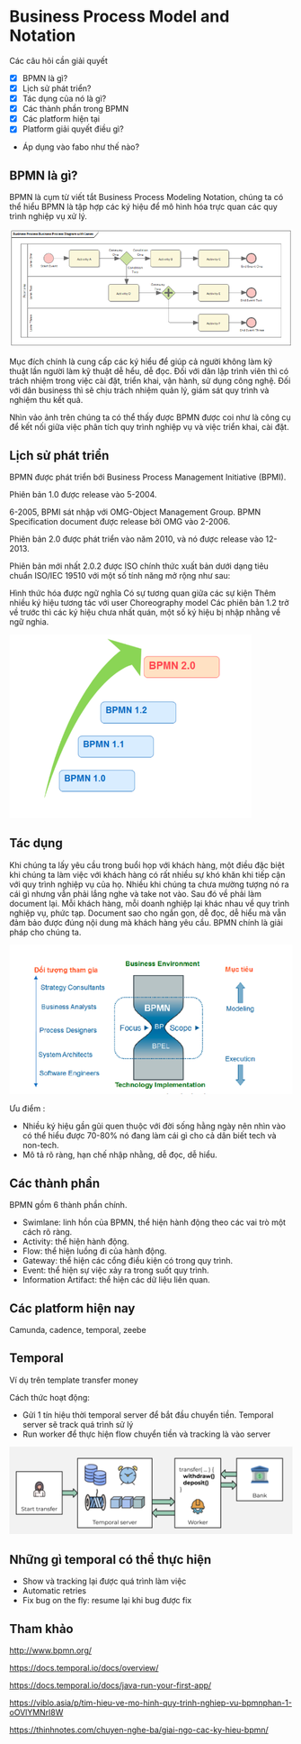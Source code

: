 # Business Process Model and Notation

Các câu hỏi cần giải quyết

- [x] BPMN là gì?
- [x] Lịch sử phát triển?
- [x] Tác dụng của nó là gì?
- [x] Các thành phần trong BPMN
- [x] Các platform hiện tại
- [x] Platform giải quyết điều gì?
- Áp dụng vào fabo như thế nào?


## BPMN là gì?

BPMN là cụm từ viết tắt Business Process Modeling Notation, chúng ta có thể hiểu BPMN là tập hợp các ký hiệu để mô hình hóa trực quan các quy trình nghiệp vụ xử lý.

![BPMN](./images/bpmn.png)

Mục đích chính là cung cấp các ký hiểu để giúp cả người không làm kỹ thuật lần người làm kỹ thuật dễ hểu, dễ đọc. Đối với dân lập trình viên thì có trách nhiệm trong việc cài đặt, triển khai, vận hành, sử dụng công nghệ. Đối với dân business thì sẽ chịu trách nhiệm quản lý, giám sát quy trình và nghiệm thu kết quả.

Nhìn vảo ảnh trên chúng ta có thể thấy được BPMN được coi như là công cụ để kết nối giữa việc phân tích quy trình nghiệp vụ và việc triển khai, cài đặt.

## Lịch sử phát triển

BPMN được phát triển bới Business Process Management Initiative (BPMI).

Phiên bản 1.0 được release vào 5-2004.

6-2005, BPMI sát nhập với OMG-Object Management Group. BPMN Specification document được release bởi OMG vào 2-2006.

Phiên bản 2.0 được phát triển vào năm 2010, và nó được release vào 12-2013.

Phiên bản mới nhất 2.0.2 được ISO chính thức xuất bản dưới dạng tiêu chuẩn ISO/IEC 19510 với một số tính năng mở rộng như sau:

Hình thức hóa được ngữ nghĩa
Có sự tương quan giữa các sự kiện
Thêm nhiều ký hiệu tương tác với user
Choreography model
Các phiên bản 1.2 trở về trước thì các ký hiệu chưa nhất quán, một số ký hiệu bị nhập nhằng về ngữ nghia.


![history](./images/history.png)

## Tác dụng

Khi chúng ta lấy yêu cầu trong buổi họp với khách hàng, một điều đặc biệt khi chúng ta làm việc với khách hàng có rất nhiều sự khó khăn khi tiếp cận với quy trình nghiệp vụ của họ. Nhiều khi chúng ta chưa mường tượng nó ra cái gì nhưng vẫn phải lắng nghe và take not vào. Sau đó về phải làm document lại. Mỗi khách hàng, mỗi doanh nghiệp lại khác nhau về quy trình nghiệp vụ, phức tạp. Document sao cho ngắn gọn, dễ đọc, dễ hiểu mà vẫn đảm bảo được đúng nội dung mà khách hàng yêu cầu. BPMN chính là giải pháp cho chúng ta.


![useful](./images/tac-dung.png)

Ưu điểm :

- Nhiều ký hiệu gần gũi quen thuộc với đời sống hằng ngày nên nhìn vào có thể hiểu được 70-80% nó đang làm cái gì cho cả dân biết tech và non-tech.
- Mô tả rõ ràng, hạn chế nhập nhằng, dễ đọc, dễ hiểu.

## Các thành phần

BPMN gồm 6 thành phần chính.

- Swimlane: linh hồn của BPMN, thể hiện hành động theo các vai trò một cách rõ ràng.
- Activity: thể hiện hành động.
- Flow: thể hiện luồng đi của hành động.
- Gateway: thể hiện các cổng điều kiện có trong quy trình.
- Event: thể hiện sự việc xảy ra trong suốt quy trình.
- Information Artifact: thể hiện các dữ liệu liên quan.

## Các platform hiện nay
Camunda, cadence, temporal, zeebe

## Temporal
Ví dụ trên template transfer money

Cách thức hoạt động:
- Gửi 1 tín hiệu thời temporal server để bắt đầu chuyển tiền. Temporal server sẽ track quá trình sử lý
- Run worker để thực hiện flow chuyển tiền và tracking là vào server

![useful](./images/example.png)


## Những gì temporal có thể thực hiện

- Show và tracking lại được quá trình làm việc
- Automatic retries
- Fix bug on the fly: resume lại khi bug được fix


## Tham khảo

http://www.bpmn.org/ 

https://docs.temporal.io/docs/overview/

https://docs.temporal.io/docs/java-run-your-first-app/

https://viblo.asia/p/tim-hieu-ve-mo-hinh-quy-trinh-nghiep-vu-bpmnphan-1-oOVlYMNrl8W

https://thinhnotes.com/chuyen-nghe-ba/giai-ngo-cac-ky-hieu-bpmn/
